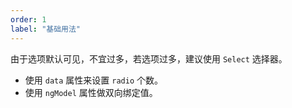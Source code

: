 ```yaml
---
order: 1
label: "基础用法"
---
```


由于选项默认可见，不宜过多，若选项过多，建议使用 `Select` 选择器。

-   使用 `data` 属性来设置 `radio` 个数。
-   使用 `ngModel` 属性做双向绑定值。
